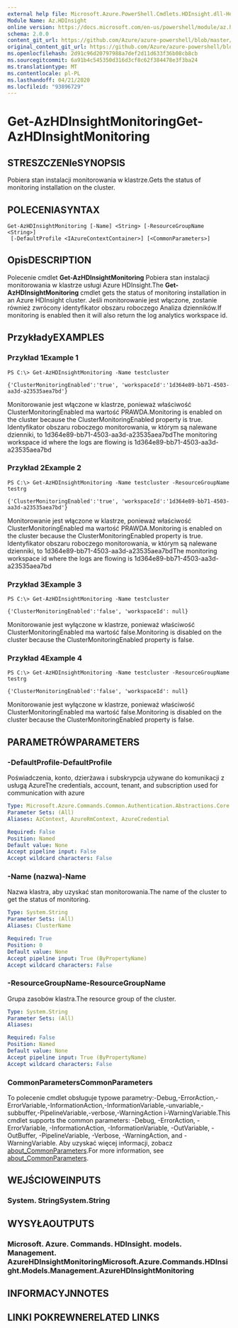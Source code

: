 ```yaml
---
external help file: Microsoft.Azure.PowerShell.Cmdlets.HDInsight.dll-Help.xml
Module Name: Az.HDInsight
online version: https://docs.microsoft.com/en-us/powershell/module/az.hdinsight/get-azhdinsightmonitoring
schema: 2.0.0
content_git_url: https://github.com/Azure/azure-powershell/blob/master/src/HDInsight/HDInsight/help/Get-AzHDInsightMonitoring.md
original_content_git_url: https://github.com/Azure/azure-powershell/blob/master/src/HDInsight/HDInsight/help/Get-AzHDInsightMonitoring.md
ms.openlocfilehash: 2d91c96d20797988a7def2d11d633f36b08cb8cb
ms.sourcegitcommit: 6a91b4c545350d316d3cf8c62f384478e3f3ba24
ms.translationtype: MT
ms.contentlocale: pl-PL
ms.lasthandoff: 04/21/2020
ms.locfileid: "93896729"
---
```

# <span data-ttu-id="94000-101">Get-AzHDInsightMonitoring</span><span class="sxs-lookup"><span data-stu-id="94000-101">Get-AzHDInsightMonitoring</span></span>

## <span data-ttu-id="94000-102">STRESZCZENIe</span><span class="sxs-lookup"><span data-stu-id="94000-102">SYNOPSIS</span></span>
<span data-ttu-id="94000-103">Pobiera stan instalacji monitorowania w klastrze.</span><span class="sxs-lookup"><span data-stu-id="94000-103">Gets the status of monitoring installation on the cluster.</span></span>

## <span data-ttu-id="94000-104">POLECENIA</span><span class="sxs-lookup"><span data-stu-id="94000-104">SYNTAX</span></span>

```
Get-AzHDInsightMonitoring [-Name] <String> [-ResourceGroupName <String>]
 [-DefaultProfile <IAzureContextContainer>] [<CommonParameters>]
```

## <span data-ttu-id="94000-105">Opis</span><span class="sxs-lookup"><span data-stu-id="94000-105">DESCRIPTION</span></span>
<span data-ttu-id="94000-106">Polecenie cmdlet **Get-AzHDInsightMonitoring** Pobiera stan instalacji monitorowania w klastrze usługi Azure HDInsight.</span><span class="sxs-lookup"><span data-stu-id="94000-106">The **Get-AzHDInsightMonitoring** cmdlet gets the status of monitoring installation in an Azure HDInsight cluster.</span></span> <span data-ttu-id="94000-107">Jeśli monitorowanie jest włączone, zostanie również zwrócony identyfikator obszaru roboczego Analiza dzienników.</span><span class="sxs-lookup"><span data-stu-id="94000-107">If monitoring is enabled then it will also return the log analytics workspace id.</span></span>

## <span data-ttu-id="94000-108">Przykłady</span><span class="sxs-lookup"><span data-stu-id="94000-108">EXAMPLES</span></span>

### <span data-ttu-id="94000-109">Przykład 1</span><span class="sxs-lookup"><span data-stu-id="94000-109">Example 1</span></span>
```
PS C:\> Get-AzHDInsightMonitoring -Name testcluster

{'ClusterMonitoringEnabled':'true', 'workspaceId':'1d364e89-bb71-4503-aa3d-a23535aea7bd'}
```

<span data-ttu-id="94000-110">Monitorowanie jest włączone w klastrze, ponieważ właściwość ClusterMonitoringEnabled ma wartość PRAWDA.</span><span class="sxs-lookup"><span data-stu-id="94000-110">Monitoring is enabled on the cluster because the ClusterMonitoringEnabled property is true.</span></span> <span data-ttu-id="94000-111">Identyfikator obszaru roboczego monitorowania, w którym są nalewane dzienniki, to 1d364e89-bb71-4503-aa3d-a23535aea7bd</span><span class="sxs-lookup"><span data-stu-id="94000-111">The monitoring workspace id where the logs are flowing is 1d364e89-bb71-4503-aa3d-a23535aea7bd</span></span>

### <span data-ttu-id="94000-112">Przykład 2</span><span class="sxs-lookup"><span data-stu-id="94000-112">Example 2</span></span>
```
PS C:\> Get-AzHDInsightMonitoring -Name testcluster -ResourceGroupName testrg

{'ClusterMonitoringEnabled':'true', 'workspaceId':'1d364e89-bb71-4503-aa3d-a23535aea7bd'}
```

<span data-ttu-id="94000-113">Monitorowanie jest włączone w klastrze, ponieważ właściwość ClusterMonitoringEnabled ma wartość PRAWDA.</span><span class="sxs-lookup"><span data-stu-id="94000-113">Monitoring is enabled on the cluster because the ClusterMonitoringEnabled property is true.</span></span> <span data-ttu-id="94000-114">Identyfikator obszaru roboczego monitorowania, w którym są nalewane dzienniki, to 1d364e89-bb71-4503-aa3d-a23535aea7bd</span><span class="sxs-lookup"><span data-stu-id="94000-114">The monitoring workspace id where the logs are flowing is 1d364e89-bb71-4503-aa3d-a23535aea7bd</span></span>

### <span data-ttu-id="94000-115">Przykład 3</span><span class="sxs-lookup"><span data-stu-id="94000-115">Example 3</span></span>
```
PS C:\> Get-AzHDInsightMonitoring -Name testcluster

{'ClusterMonitoringEnabled':'false', 'workspaceId': null}
```

<span data-ttu-id="94000-116">Monitorowanie jest wyłączone w klastrze, ponieważ właściwość ClusterMonitoringEnabled ma wartość false.</span><span class="sxs-lookup"><span data-stu-id="94000-116">Monitoring is disabled on the cluster because the ClusterMonitoringEnabled property is false.</span></span>

### <span data-ttu-id="94000-117">Przykład 4</span><span class="sxs-lookup"><span data-stu-id="94000-117">Example 4</span></span>
```
PS C:\> Get-AzHDInsightMonitoring -Name testcluster -ResourceGroupName testrg

{'ClusterMonitoringEnabled':'false', 'workspaceId': null}
```

<span data-ttu-id="94000-118">Monitorowanie jest wyłączone w klastrze, ponieważ właściwość ClusterMonitoringEnabled ma wartość false.</span><span class="sxs-lookup"><span data-stu-id="94000-118">Monitoring is disabled on the cluster because the ClusterMonitoringEnabled property is false.</span></span>

## <span data-ttu-id="94000-119">PARAMETRÓW</span><span class="sxs-lookup"><span data-stu-id="94000-119">PARAMETERS</span></span>

### <span data-ttu-id="94000-120">-DefaultProfile</span><span class="sxs-lookup"><span data-stu-id="94000-120">-DefaultProfile</span></span>
<span data-ttu-id="94000-121">Poświadczenia, konto, dzierżawa i subskrypcja używane do komunikacji z usługą Azure</span><span class="sxs-lookup"><span data-stu-id="94000-121">The credentials, account, tenant, and subscription used for communication with azure</span></span>

```yaml
Type: Microsoft.Azure.Commands.Common.Authentication.Abstractions.Core.IAzureContextContainer
Parameter Sets: (All)
Aliases: AzContext, AzureRmContext, AzureCredential

Required: False
Position: Named
Default value: None
Accept pipeline input: False
Accept wildcard characters: False
```

### <span data-ttu-id="94000-122">-Name (nazwa)</span><span class="sxs-lookup"><span data-stu-id="94000-122">-Name</span></span>
<span data-ttu-id="94000-123">Nazwa klastra, aby uzyskać stan monitorowania.</span><span class="sxs-lookup"><span data-stu-id="94000-123">The name of the cluster to get the status of monitoring.</span></span>

```yaml
Type: System.String
Parameter Sets: (All)
Aliases: ClusterName

Required: True
Position: 0
Default value: None
Accept pipeline input: True (ByPropertyName)
Accept wildcard characters: False
```

### <span data-ttu-id="94000-124">-ResourceGroupName</span><span class="sxs-lookup"><span data-stu-id="94000-124">-ResourceGroupName</span></span>
<span data-ttu-id="94000-125">Grupa zasobów klastra.</span><span class="sxs-lookup"><span data-stu-id="94000-125">The resource group of the cluster.</span></span>

```yaml
Type: System.String
Parameter Sets: (All)
Aliases:

Required: False
Position: Named
Default value: None
Accept pipeline input: True (ByPropertyName)
Accept wildcard characters: False
```

### <span data-ttu-id="94000-126">CommonParameters</span><span class="sxs-lookup"><span data-stu-id="94000-126">CommonParameters</span></span>
<span data-ttu-id="94000-127">To polecenie cmdlet obsługuje typowe parametry:-Debug,-ErrorAction,-ErrorVariable,-InformationAction,-InformationVariable,-unvariable,-subbuffer,-PipelineVariable,-verbose,-WarningAction i-WarningVariable.</span><span class="sxs-lookup"><span data-stu-id="94000-127">This cmdlet supports the common parameters: -Debug, -ErrorAction, -ErrorVariable, -InformationAction, -InformationVariable, -OutVariable, -OutBuffer, -PipelineVariable, -Verbose, -WarningAction, and -WarningVariable.</span></span> <span data-ttu-id="94000-128">Aby uzyskać więcej informacji, zobacz [about_CommonParameters](http://go.microsoft.com/fwlink/?LinkID=113216).</span><span class="sxs-lookup"><span data-stu-id="94000-128">For more information, see [about_CommonParameters](http://go.microsoft.com/fwlink/?LinkID=113216).</span></span>

## <span data-ttu-id="94000-129">WEJŚCIOWE</span><span class="sxs-lookup"><span data-stu-id="94000-129">INPUTS</span></span>

### <span data-ttu-id="94000-130">System. String</span><span class="sxs-lookup"><span data-stu-id="94000-130">System.String</span></span>

## <span data-ttu-id="94000-131">WYSYŁA</span><span class="sxs-lookup"><span data-stu-id="94000-131">OUTPUTS</span></span>

### <span data-ttu-id="94000-132">Microsoft. Azure. Commands. HDInsight. models. Management. AzureHDInsightMonitoring</span><span class="sxs-lookup"><span data-stu-id="94000-132">Microsoft.Azure.Commands.HDInsight.Models.Management.AzureHDInsightMonitoring</span></span>

## <span data-ttu-id="94000-133">INFORMACYJN</span><span class="sxs-lookup"><span data-stu-id="94000-133">NOTES</span></span>

## <span data-ttu-id="94000-134">LINKI POKREWNE</span><span class="sxs-lookup"><span data-stu-id="94000-134">RELATED LINKS</span></span>

